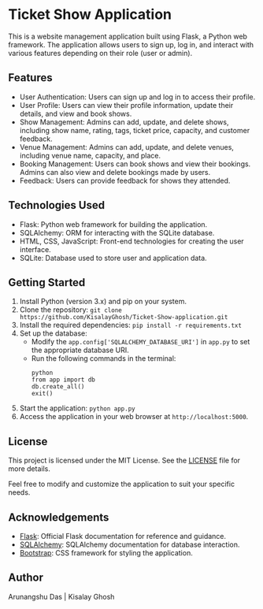 # Ticket Show Application

This is a website management application built using Flask, a Python web framework. The application allows users to sign up, log in, and interact with various features depending on their role (user or admin).

## Features

- User Authentication: Users can sign up and log in to access their profile.
- User Profile: Users can view their profile information, update their details, and view and book shows.
- Show Management: Admins can add, update, and delete shows, including show name, rating, tags, ticket price, capacity, and customer feedback.
- Venue Management: Admins can add, update, and delete venues, including venue name, capacity, and place.
- Booking Management: Users can book shows and view their bookings. Admins can also view and delete bookings made by users.
- Feedback: Users can provide feedback for shows they attended.

## Technologies Used

- Flask: Python web framework for building the application.
- SQLAlchemy: ORM for interacting with the SQLite database.
- HTML, CSS, JavaScript: Front-end technologies for creating the user interface.
- SQLite: Database used to store user and application data.

## Getting Started

1. Install Python (version 3.x) and pip on your system.
2. Clone the repository: `git clone https://github.com/KisalayGhosh/Ticket-Show-application.git`
3. Install the required dependencies: `pip install -r requirements.txt`
4. Set up the database:
   - Modify the `app.config['SQLALCHEMY_DATABASE_URI']` in `app.py` to set the appropriate database URI.
   - Run the following commands in the terminal:
     ```
     python
     from app import db
     db.create_all()
     exit()
     ```
5. Start the application: `python app.py`
6. Access the application in your web browser at `http://localhost:5000`.

## License

This project is licensed under the MIT License. See the [LICENSE](LICENSE) file for more details.

Feel free to modify and customize the application to suit your specific needs.

## Acknowledgements

- [Flask](https://flask.palletsprojects.com/): Official Flask documentation for reference and guidance.
- [SQLAlchemy](https://www.sqlalchemy.org/): SQLAlchemy documentation for database interaction.
- [Bootstrap](https://getbootstrap.com/): CSS framework for styling the application.

## Author

Arunangshu Das | Kisalay Ghosh
